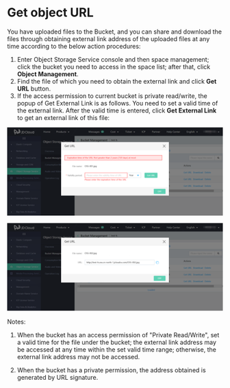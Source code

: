 # Get object URL

You have uploaded files to the Bucket, and you can share and download the files through obtaining external link address of the uploaded files at any time according to the below action procedures:

1. Enter Object Storage Service console and then space management; click the bucket you need to access in the space list; after that, click **Object Management**.
2. Find the file of which you need to obtain the external link and click **Get URL** button.
3. If the access permission to current bucket is private read/write, the popup of Get External Link is as follows. You need to set a valid time of the external link. After the valid time is entered, click **Get External Link** to get an external link of this file:

![外链有效期](../../../../../image/Object-Storage-Service/OSS-049.png)

![获取外链](../../../../../image/Object-Storage-Service/OSS-050.png)

Notes:

1. When the bucket has an access permission of "Private Read/Write", set a valid time for the file under the bucket; the external link address may be accessed at any time within the set valid time range; otherwise, the external link address may not be accessed.

2. When the bucket has a private permission, the address obtained is generated by URL signature.
